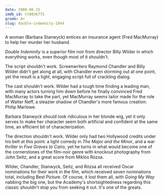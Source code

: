 ```yaml
---
date: 2008-06-15
imdb_id: tt0036775
grade: A+
slug: double-indemnity-1944
---
```


A woman (Barbara Stanwyck) entices an insurance agent (Fred MacMurray) to help her murder her husband.

_Double Indemnity_ is a superior film noir from director Billy Wilder in which everything works, even though most of it shouldn't.

The script shouldn't work. Screenwriters Raymond Chandler and Billy Wilder didn't get along at all, with Chandler even storming out at one point, yet the result is a tight, engaging script full of crackling dialog.

The cast shouldn't work. Wilder had a tough time finding a leading man, with many actors turning him down before he finally convinced Fred MacMurray to take the part, yet MacMurray seems tailor made for the role of Walter Neff, a sleazier shadow of Chandler's more famous creation: Philip Marlowe.

Barbara Stanwyck should look ridiculous in her blonde wig, yet it only serves to make her character seem both artificial and confident at the same time, an efficient bit of characterization.

The direction shouldn't work. Wilder only had two Hollywood credits under his belt at this point: a light comedy in <span data-imdb-id="tt0035019">_The Major and the Minor_</span>, and a war thriller in <span data-imdb-id="tt0035884">_Five Graves to Cairo_</span>, yet he turns in what would become one of the cornerstones of the film-noir genre with knockout photography from John Seitz, and a great score from Miklós Rózsa.

Wilder, Chandler, Stanwyck, Seitz, and Rózsa all received Oscar nominations for their work in the film, which received seven nominations total, including Best Picture. Of course, it lost them all, with <span data-imdb-id="tt0036872">_Going My Way_</span> nabbing the big one, but the Academy's shortsightedness regarding this classic shouldn't stop you from seeking it out. It's one of the greats.
